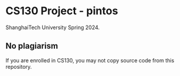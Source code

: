 # CS130 Project - pintos

ShanghaiTech University Spring 2024.

## No plagiarism

If you are enrolled in CS130, you may not copy source code from this repository.